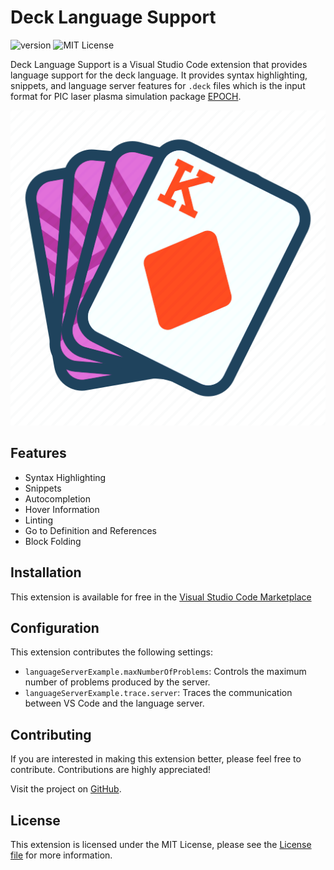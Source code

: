 # Deck Language Support

![version](https://img.shields.io/badge/version-0.0.5-blue.svg?cacheSeconds=2592000)
![MIT License](https://img.shields.io/badge/license-MIT-green)

Deck Language Support is a Visual Studio Code extension that provides language support for the deck language. It provides syntax highlighting, snippets, and language server features for `.deck` files which is the input format for PIC laser plasma simulation package [EPOCH](https://github.com/Warwick-Plasma/epoch).

![Deck Language Support](images/deck-light.png)

## Features

- Syntax Highlighting
- Snippets
- Autocompletion
- Hover Information
- Linting
- Go to Definition and References 
- Block Folding


## Installation

This extension is available for free in the [Visual Studio Code Marketplace](https://marketplace.visualstudio.com/)

## Configuration

This extension contributes the following settings:

- `languageServerExample.maxNumberOfProblems`: Controls the maximum number of problems produced by the server.
- `languageServerExample.trace.server`: Traces the communication between VS Code and the language server.

## Contributing

If you are interested in making this extension better, please feel free to contribute. Contributions are highly appreciated!

Visit the project on [GitHub](https://github.com/Wang-Zhongwei/deck-language-support).

## License

This extension is licensed under the MIT License, please see the [License file](LICENSE.md) for more information.
